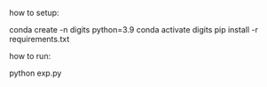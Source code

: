 how to setup:

conda create -n digits python=3.9
conda activate digits
pip install -r requirements.txt

how to run:

python exp.py